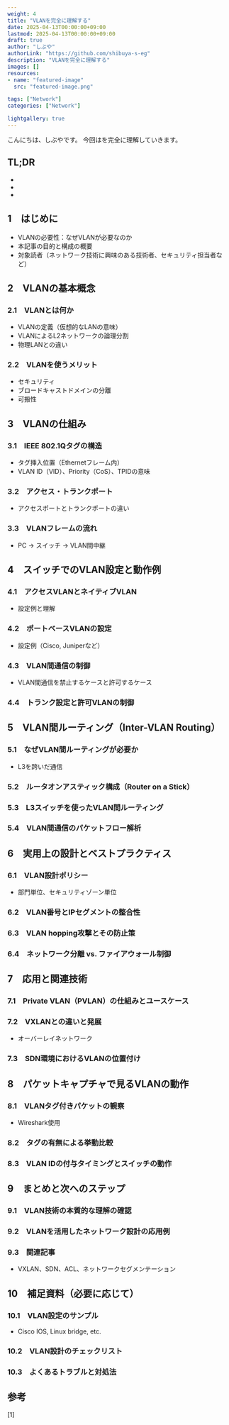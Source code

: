 ```yaml
---
weight: 4
title: "VLANを完全に理解する"
date: 2025-04-13T00:00:00+09:00
lastmod: 2025-04-13T00:00:00+09:00
draft: true
author: "しぶや"
authorLink: "https://github.com/shibuya-s-eg"
description: "VLANを完全に理解する"
images: []
resources:
- name: "featured-image"
  src: "featured-image.png"

tags: ["Network"]
categories: ["Network"]

lightgallery: true
---
```


<!--
Todo:
- TLDR

-->


こんにちは、しぶやです。
今回はを完全に理解していきます。


## TL;DR

*
*
*

## 1　はじめに
- VLANの必要性：なぜVLANが必要なのか
- 本記事の目的と構成の概要
- 対象読者（ネットワーク技術に興味のある技術者、セキュリティ担当者など）

## 2　VLANの基本概念
### 2.1　VLANとは何か
- VLANの定義（仮想的なLANの意味）
- VLANによるL2ネットワークの論理分割
- 物理LANとの違い

### 2.2　VLANを使うメリット
- セキュリティ
- ブロードキャストドメインの分離
- 可搬性

## 3　VLANの仕組み
### 3.1　IEEE 802.1Qタグの構造
- タグ挿入位置（Ethernetフレーム内）
- VLAN ID（VID）、Priority（CoS）、TPIDの意味

### 3.2　アクセス・トランクポート
- アクセスポートとトランクポートの違い

### 3.3　VLANフレームの流れ
- PC → スイッチ → VLAN間中継

## 4　スイッチでのVLAN設定と動作例
### 4.1　アクセスVLANとネイティブVLAN
- 設定例と理解

### 4.2　ポートベースVLANの設定
- 設定例（Cisco, Juniperなど）

### 4.3　VLAN間通信の制御
- VLAN間通信を禁止するケースと許可するケース

### 4.4　トランク設定と許可VLANの制御

## 5　VLAN間ルーティング（Inter-VLAN Routing）
### 5.1　なぜVLAN間ルーティングが必要か
- L3を跨いだ通信

### 5.2　ルータオンアスティック構成（Router on a Stick）

### 5.3　L3スイッチを使ったVLAN間ルーティング

### 5.4　VLAN間通信のパケットフロー解析

## 6　実用上の設計とベストプラクティス
### 6.1　VLAN設計ポリシー
- 部門単位、セキュリティゾーン単位

### 6.2　VLAN番号とIPセグメントの整合性

### 6.3　VLAN hopping攻撃とその防止策

### 6.4　ネットワーク分離 vs. ファイアウォール制御

## 7　応用と関連技術
### 7.1　Private VLAN（PVLAN）の仕組みとユースケース

### 7.2　VXLANとの違いと発展
- オーバーレイネットワーク

### 7.3　SDN環境におけるVLANの位置付け

## 8　パケットキャプチャで見るVLANの動作
### 8.1　VLANタグ付きパケットの観察
- Wireshark使用

### 8.2　タグの有無による挙動比較

### 8.3　VLAN IDの付与タイミングとスイッチの動作

## 9　まとめと次へのステップ
### 9.1　VLAN技術の本質的な理解の確認

### 9.2　VLANを活用したネットワーク設計の応用例

### 9.3　関連記事
- VXLAN、SDN、ACL、ネットワークセグメンテーション

## 10　補足資料（必要に応じて）
### 10.1　VLAN設定のサンプル
- Cisco IOS, Linux bridge, etc.

### 10.2　VLAN設計のチェックリスト

### 10.3　よくあるトラブルと対処法



## 参考

[1] []()
